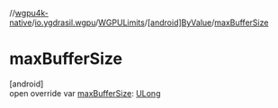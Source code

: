 //[wgpu4k-native](../../../../index.md)/[io.ygdrasil.wgpu](../../index.md)/[WGPULimits](../index.md)/[[android]ByValue](index.md)/[maxBufferSize](max-buffer-size.md)

# maxBufferSize

[android]\
open override var [maxBufferSize](max-buffer-size.md): [ULong](https://kotlinlang.org/api/core/kotlin-stdlib/kotlin/-u-long/index.html)